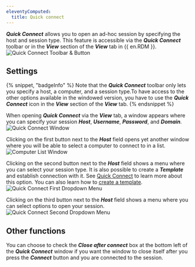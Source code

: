 ```yaml
---
eleventyComputed:
  title: Quick connect
---
```

***Quick Connect*** allows you to open an ad-hoc session by specifying the host and session type. This feature is accessible via the ***Quick Connect*** toolbar or in the ***View*** section of the ***View*** tab in {{ en.RDM }}.
![Quick Connect Toolbar & Button](https://cdnweb.devolutions.net/docs/docs_en_rdm_windows_RDMWin2022.png)

## Settings

{% snippet, "badgeInfo" %}
Note that the ***Quick Connect*** toolbar only lets you specify a host, a computer, and a session type.To have access to the other options available in the windowed version, you have to use the ***Quick Connect*** icon in the ***View*** section of the ***View*** tab.
{% endsnippet %}

When opening ***Quick Connect*** via the ***View*** tab, a window appears where you can specify your session ***Host***, ***Username***, ***Password***, and ***Domain***.
![Quick Connect Window](https://cdnweb.devolutions.net/docs/docs_en_rdm_windows_RDMWin2023.png)

Clicking on the first button next to the ***Host*** field opens yet another window where you will be able to select a computer to connect to in a list.
![Computer List Window](https://cdnweb.devolutions.net/docs/docs_en_rdm_windows_RDMWin2024.png)

Clicking on the second button next to the ***Host*** field shows a menu where you can select your session type. It is also possible to create a ***Template*** and establish connection with it. See [Quick Connect](/rdm/kb/rdm-windows/knowledge-base/quick-connect/) to learn more about this option. You can also learn how to [create a template](/rdm/windows/commands/file/templates/creating-templates/).
![Quick Connect First Dropdown Menu](https://cdnweb.devolutions.net/docs/docs_en_rdm_windows_RDMWin2025.png)

Clicking on the third button next to the ***Host*** field shows a menu where you can select options to open your session.
![Quick Connect Second Dropdown Menu](https://cdnweb.devolutions.net/docs/docs_en_rdm_windows_RDMWin0002.png)

## Other functions

You can choose to check the ***Close after connect*** box at the bottom left of the ***Quick Connect*** window if you want the window to close itself after you press the ***Connect*** button and you are connected to the session.
